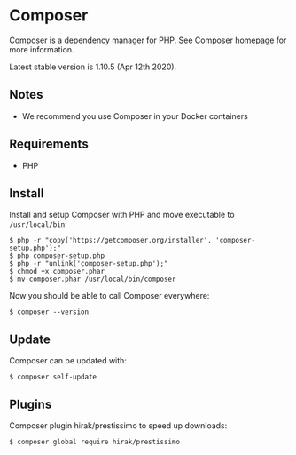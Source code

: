 # Composer

Composer is a dependency manager for PHP. See Composer [homepage](https://getcomposer.org/) for more information.

Latest stable version is 1.10.5 (Apr 12th 2020).

## Notes

- We recommend you use Composer in your Docker containers

## Requirements

- PHP

## Install

Install and setup Composer with PHP and move executable to `/usr/local/bin`:

```
$ php -r "copy('https://getcomposer.org/installer', 'composer-setup.php');"
$ php composer-setup.php
$ php -r "unlink('composer-setup.php');"
$ chmod +x composer.phar
$ mv composer.phar /usr/local/bin/composer
```

Now you should be able to call Composer everywhere:

```
$ composer --version
```

## Update

Composer can be updated with:

```
$ composer self-update
```

## Plugins

Composer plugin hirak/prestissimo to speed up downloads:

```
$ composer global require hirak/prestissimo
```
